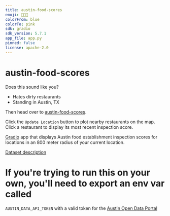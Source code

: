 ```yaml
---
title: austin-food-scores
emoji: 🌮🍔🍕
colorFrom: blue
colorTo: pink
sdk: gradio
sdk_version: 5.7.1
app_file: app.py
pinned: false
license: apache-2.0
---
```


# austin-food-scores

Does this sound like you?

- Hates dirty restaurants
- Standing in Austin, TX

Then head over to [austin-food-scores](https://huggingface.co/spaces/ThatOrJohn/austin-food-scores).

Click the `Update Location` button to plot nearby restaurants on the map. Click a restaurant to display its most recent
inspection score.

[Gradio](https://www.gradio.app/) app that displays Austin food establishment inspection scores
for locations in an 800 meter radius of your current location.

[Dataset description](https://datahub.austintexas.gov/stories/s/Food-Establishment-Inspection-Scores/7scf-8i7v/)

# If you're trying to run this on your own, you'll need to export an env var called

`AUSTIN_DATA_API_TOKEN` with a valid token for the [Austin Open Data Portal](https://data.austintexas.gov)
